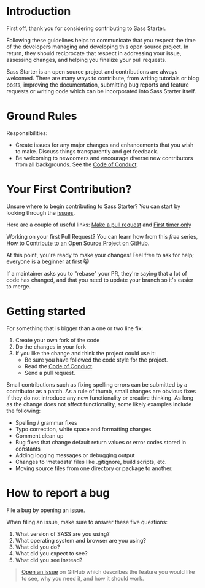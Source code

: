 # Introduction

First off, thank you for considering contributing to Sass Starter.

Following these guidelines helps to communicate that you respect the time of the developers managing and developing this open source project. In return, they should reciprocate that respect in addressing your issue, assessing changes, and helping you finalize your pull requests.

Sass Starter is an open source project and contributions are always welcomed. There are many ways to contribute, from writing tutorials or blog posts, improving the documentation, submitting bug reports and feature requests or writing code which can be incorporated into Sass Starter itself.

# Ground Rules

Responsibilities:

- Create issues for any major changes and enhancements that you wish to make. Discuss things transparently and get feedback.
- Be welcoming to newcomers and encourage diverse new contributors from all backgrounds. See the [Code of Conduct](https://github.com/sshikhrakar/Sass-Starter/blob/master/CODE_OF_CONDUCT.md).

# Your First Contribution?

Unsure where to begin contributing to Sass Starter? You can start by looking through the [issues](https://github.com/sshikhrakar/Sass-Starter/issues).

Here are a couple of useful links: [Make a pull request](http://makeapullrequest.com/) and [First timer only](http://www.firsttimersonly.com/)

Working on your first Pull Request? You can learn how from this _free_ series, [How to Contribute to an Open Source Project on GitHub](https://egghead.io/series/how-to-contribute-to-an-open-source-project-on-github).

At this point, you're ready to make your changes! Feel free to ask for help; everyone is a beginner at first :smile_cat:

If a maintainer asks you to "rebase" your PR, they're saying that a lot of code has changed, and that you need to update your branch so it's easier to merge.

# Getting started

For something that is bigger than a one or two line fix:

1. Create your own fork of the code
2. Do the changes in your fork
3. If you like the change and think the project could use it:
   - Be sure you have followed the code style for the project.
   - Read the [Code of Conduct](https://github.com/sshikhrakar/Sass-Starter/blob/master/CODE_OF_CONDUCT.md).
   - Send a pull request.

Small contributions such as fixing spelling errors can be submitted by a contributor as a patch.
As a rule of thumb, small changes are obvious fixes if they do not introduce any new functionality or creative thinking. As long as the change does not affect functionality, some likely examples include the following:

- Spelling / grammar fixes
- Typo correction, white space and formatting changes
- Comment clean up
- Bug fixes that change default return values or error codes stored in constants
- Adding logging messages or debugging output
- Changes to ‘metadata’ files like .gitignore, build scripts, etc.
- Moving source files from one directory or package to another.

# How to report a bug

File a bug by opening an [issue](https://github.com/sshikhrakar/Sass-Starter/issues/new).

When filing an issue, make sure to answer these five questions:

1. What version of SASS are you using?
2. What operating system and browser are you using?
3. What did you do?
4. What did you expect to see?
5. What did you see instead?

> [Open an issue](https://github.com/sshikhrakar/Sass-Starter/issues/new) on GitHub which describes the feature you would like to see, why you need it, and how it should work.
